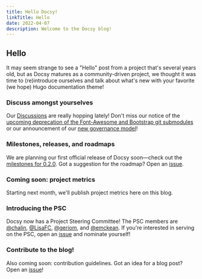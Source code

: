 ```yaml
---
title: Hello Docsy!
linkTitle: Hello
date: 2022-04-07
description: Welcome to the Docsy blog!
---
```


## Hello

It may seem strange to see a "Hello" post from a project that's several years old, but as Docsy matures as a community-driven project, we thought it was time to (re)introduce ourselves and talk about what's new with your favorite (we hope) Hugo documentation theme!

### Discuss amongst yourselves

Our [Discussions](https://github.com/defenseunicorns/defense-unicorns-hugo-theme/discussions) are really hopping lately! Don't miss our notice of the [upcoming deprecation of the Font-Awesome and Bootstrap git submodules](https://github.com/defenseunicorns/defense-unicorns-hugo-theme/discussions/950) or our announcement of our [new governance model](https://github.com/defenseunicorns/defense-unicorns-hugo-theme/discussions/798)!

### Milestones, releases, and roadmaps

We are planning our first official release of Docsy soon—check out the [milestones for 0.2.0](https://github.com/defenseunicorns/defense-unicorns-hugo-theme/milestone/2). Got a suggestion for the roadmap? Open an [issue](https://github.com/defenseunicorns/defense-unicorns-hugo-theme/issues).

### Coming soon: project metrics

Starting next month, we'll publish project metrics here on this blog.

### Introducing the PSC

Docsy now has a Project Steering Committee! The PSC members are [@chalin][], [@LisaFC][], [@geriom][], and [@emckean][]. If you're interested in serving on the PSC, open an [issue](https://github.com/defenseunicorns/defense-unicorns-hugo-theme/issues) and nominate yourself!

### Contribute to the blog!

Also coming soon: contribution guidelines. Got an idea for a blog post? Open an [issue](https://github.com/defenseunicorns/defense-unicorns-hugo-theme/issues)!

[@chalin]: https://github.com/chalin
[@LisaFC]: https://github.com/LisaFC
[@geriom]: https://github.com/geriom
[@emckean]: https://github.com/emckean
